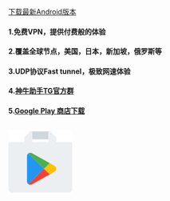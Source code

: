 [下载最新Android版本](https://cowxy.pro/kcp_cow.apk)

#### 1.免费VPN，提供付费般的体验
#### 2.覆盖全球节点，美国，日本，新加坡，俄罗斯等
#### 3.UDP协议Fast tunnel，极致网速体验
#### 4.[神牛助手TG官方群](https://t.me/+xFmBwrT5YkxmZjRl)
#### 5.[Google Play 商店下载](https://play.google.com/store/apps/details?id=cc.coco.fastproxy)
##  [![](https://raw.githubusercontent.com/xmyplay/cow/gh-pages/playstore.png)](https://play.google.com/store/apps/details?id=cc.coco.fastproxy)

